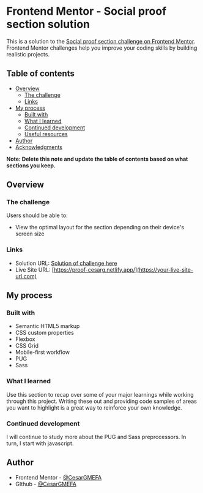 # Frontend Mentor - Social proof section solution

This is a solution to the [Social proof section challenge on Frontend Mentor](https://www.frontendmentor.io/challenges/social-proof-section-6e0qTv_bA). Frontend Mentor challenges help you improve your coding skills by building realistic projects. 

## Table of contents

- [Overview](#overview)
  - [The challenge](#the-challenge)
  - [Links](#links)
- [My process](#my-process)
  - [Built with](#built-with)
  - [What I learned](#what-i-learned)
  - [Continued development](#continued-development)
  - [Useful resources](#useful-resources)
- [Author](#author)
- [Acknowledgments](#acknowledgments)

**Note: Delete this note and update the table of contents based on what sections you keep.**

## Overview

### The challenge

Users should be able to:

- View the optimal layout for the section depending on their device's screen size

### Links

- Solution URL: [Solution of challenge here](https://www.frontendmentor.io/solutions/pug-sass-css-grid-flexbox-and-html-rcJOhmsB4)
- Live Site URL: [https://proof-cesarg.netlify.app/](https://your-live-site-url.com)

## My process

### Built with

- Semantic HTML5 markup
- CSS custom properties
- Flexbox
- CSS Grid
- Mobile-first workflow
- PUG
- Sass

### What I learned

Use this section to recap over some of your major learnings while working through this project. Writing these out and providing code samples of areas you want to highlight is a great way to reinforce your own knowledge.

### Continued development

I will continue to study more about the PUG and Sass preprocessors. In turn, I start with javascript.

## Author

- Frontend Mentor - [@CesarGMEFA](https://www.frontendmentor.io/profile/CesarGMEFA)
- GIthub - [@CesarGMEFA](https://github.com/CesarGMEFA/)



